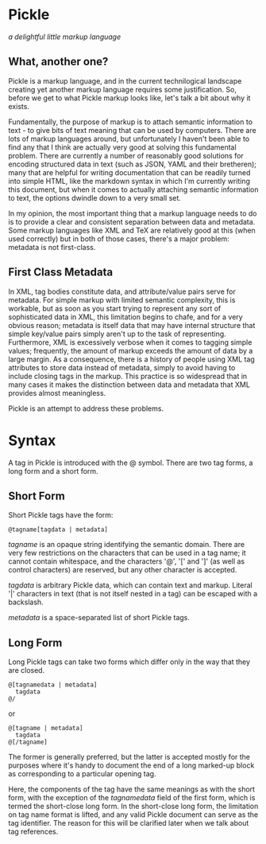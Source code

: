 Pickle 
======
*a delightful little markup language*

What, another one?
------------------

Pickle is a markup language, and in the current technilogical landscape creating yet another markup language requires some justification. So, before we get to what Pickle markup looks like,
let's talk a bit about why it exists.

Fundamentally, the purpose of markup is to attach semantic information to text - to give bits of text meaning that can be used by computers. There are lots of markup languages around, but 
unfortunately I haven't been able to find any that I think are actually very good at solving this fundamental problem. There are currently a number of reasonably good solutions for encoding
structured data in text (such as JSON, YAML and their bretheren); many that are helpful for writing documentation that can be readily turned into simple HTML, like the markdown syntax
in which I'm currently writing this document, but when it comes to actually attaching semantic information to text, the options dwindle down to a very small set.

In my opinion, the most important thing that a markup language needs to do is to provide a clear and consistent separation between data and metadata. Some markup languages like XML and TeX
are relatively good at this (when used correctly) but in both of those cases, there's a major problem: metadata is not first-class.

First Class Metadata
--------------------

In XML, tag bodies constitute data, and attribute/value pairs serve for metadata. For simple markup with limited semantic complexity, this is workable, but as soon as you start trying to
represent any sort of sophisticated data in XML, this limitation begins to chafe, and for a very obvious reason; metadata is itself data that may have internal structure that simple 
key/value pairs simply aren't up to the task of representing. Furthermore, XML is excessively verbose when it comes to tagging simple values; frequently, the amount of markup exceeds the
amount of data by a large margin. As a consequence, there is a history of people using XML tag attributes to store data instead of metadata, simply to avoid having to include closing tags
in the markup. This practice is so widespread that in many cases it makes the distinction between data and metadata that XML provides almost meaningless. 

Pickle is an attempt to address these problems.

Syntax
======

A tag in Pickle is introduced with the @ symbol. There are two tag forms, a long form and a short form.

Short Form
----------

Short Pickle tags have the form:

    @tagname[tagdata | metadata]

*tagname* is an opaque string identifying the semantic domain. There are very few restrictions on the characters that can be used in a tag name; it cannot contain whitespace, and the 
characters '@', '[' and ']' (as well as control characters) are reserved, but any other character is accepted.

*tagdata* is arbitrary Pickle data, which can contain text and markup. Literal '|' characters in text (that is not itself nested in a tag) can be escaped with a backslash.

*metadata* is a space-separated list of short Pickle tags.

Long Form
---------

Long Pickle tags can take two forms which differ only in the way that they are closed.

    @[tagnamedata | metadata]
      tagdata
    @/

or

    @[tagname | metadata]
      tagdata
    @[/tagname]

The former is generally preferred, but the latter is accepted mostly for the purposes where it's handy to document the end of a long marked-up block as corresponding to a particular opening tag.

Here, the components of the tag have the same meanings as with the short form, with the exception of the *tagnamedata* field of the first form, which is termed the short-close long form. In the short-close long form, the limitation on tag name format is lifted, and any valid Pickle document can serve as the tag identifier. The reason for this will be clarified later when we talk about tag references.
